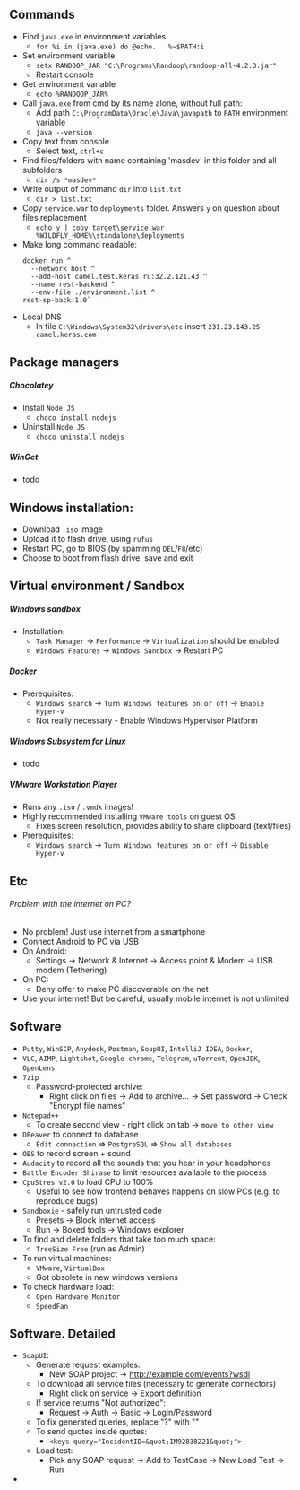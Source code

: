 ## Commands
* Find `java.exe` in environment variables
  * `for %i in (java.exe) do @echo.   %~$PATH:i`
* Set environment variable
    * `setx RANDOOP_JAR "C:\Programs\Randoop\randoop-all-4.2.3.jar"`
    * Restart console
* Get environment variable
    * `echo %RANDOOP_JAR%`
* Call `java.exe` from cmd by its name alone, without full path:
    * Add path `C:\ProgramData\Oracle\Java\javapath` to `PATH` environment variable
    * `java --version`
* Copy text from console
    * Select text, `ctrl+c`
* Find files/folders with name containing 'masdev' in this folder and all subfolders
    * `dir /s *masdev*`
* Write output of command `dir` into `list.txt`
    * `dir > list.txt`
* Copy `service.war` to `deployments` folder. Answers `y` on question about files replacement
    * `echo y | copy target\service.war %WILDFLY_HOME%\standalone\deployments`
* Make long command readable:
  ```
  docker run ^
    --network host ^
    --add-host camel.test.keras.ru:32.2.121.43 ^
    --name rest-backend ^
    --env-file ./environment.list ^
  rest-sp-back:1.0` 
  ```
* Local DNS
  * In file `C:\Windows\System32\drivers\etc` insert `231.23.143.25 camel.keras.com`

## Package managers
##### Chocolatey
* Install `Node JS`
    * `choco install nodejs`
* Uninstall `Node JS`
    * `choco uninstall nodejs`
##### WinGet
* todo

## Windows installation:
* Download `.iso` image
* Upload it to flash drive, using `rufus`
* Restart PC, go to BIOS (by spamming `DEL`/`F8`/etc)
* Choose to boot from flash drive, save and exit

## Virtual environment / Sandbox
##### Windows sandbox
* Installation:
    * `Task Manager` -> `Performance` -> `Virtualization` should be enabled
    * `Windows Features` -> `Windows Sandbox` -> Restart PC
##### Docker
* Prerequisites:
    * `Windows search` -> `Turn Windows features on or off` -> `Enable Hyper-v`
    * Not really necessary - Enable Windows Hypervisor Platform
##### Windows Subsystem for Linux
* todo
##### VMware Workstation Player
* Runs any `.iso` / `.vmdk` images!
* Highly recommended installing `VMware tools` on guest OS
    * Fixes screen resolution, provides ability to share clipboard (text/files)
* Prerequisites:
    * `Windows search` -> `Turn Windows features on or off` -> `Disable Hyper-v`
    
## Etc
###### Problem with the internet on PC?
* No problem! Just use internet from a smartphone
* Connect Android to PC via USB
* On Android:
    * Settings -> Network & Internet -> Access point & Modem -> USB modem (Tethering)
* On PC:
    * Deny offer to make PC discoverable on the net
* Use your internet! But be careful, usually mobile internet is not unlimited

## Software
* `Putty`, `WinSCP`, `Anydesk`, `Postman`, `SoapUI`, `IntelliJ IDEA`, `Docker`, 
* `VLC`, `AIMP`, `Lightshot`, `Google chrome`, `Telegram`, `uTorrent`, `OpenJDK`, `OpenLens`
* `7zip`
    * Password-protected archive:
        * Right click on files -> Add to archive... -> Set password -> Check "Encrypt file names"
* `Notepad++` 
    * To create second view - right click on tab -> `move to other view`
* `DBeaver` to connect to database
    * `Edit connection` => `PostgreSQL` => `Show all databases`
* `OBS` to record screen + sound
* `Audacity` to record all the sounds that you hear in your headphones
* `Battle Encoder Shirase` to limit resources available to the process
* `CpuStres v2.0` to load CPU to 100%
    * Useful to see how frontend behaves happens on slow PCs (e.g. to reproduce bugs) 
* `Sandboxie` - safely run untrusted code
    * Presets -> Block internet access
    * Run -> Boxed tools -> Windows explorer
* To find and delete folders that take too much space:
    * `TreeSize Free` (run as Admin)
* To run virtual machines:
    * `VMware`, `VirtualBox`
    * Got obsolete in new windows versions
* To check hardware load:
    * `Open Hardware Monitor`
    * `SpeedFan`

## Software. Detailed
* `SoapUI`:
    * Generate request examples:
        * New SOAP project -> http://example.com/events?wsdl
    * To download all service files (necessary to generate connectors)
        * Right click on service -> Export definition
    * If service returns "Not authorized":
        * Request -> Auth -> Basic -> Login/Password
    * To fix generated queries, replace "?" with ""
    * To send quotes inside quotes:
        * `<keys query="IncidentID=&quot;IM92838221&quot;">`
    * Load test:
        * Pick any SOAP request -> Add to TestCase -> New Load Test -> Run
* 
